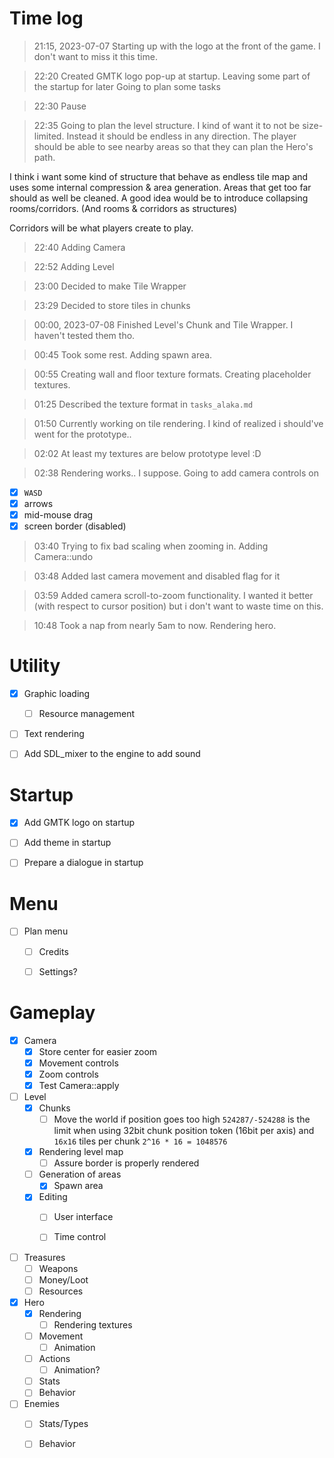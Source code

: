 # Time log

> 21:15, 2023-07-07
Starting up with the logo at the front of the game.
I don't want to miss it this time.

> 22:20
Created GMTK logo pop-up at startup.
Leaving some part of the startup for later
Going to plan some tasks

> 22:30
Pause

> 22:35
Going to plan the level structure.
I kind of want it to not be size-limited.
Instead it should be endless in any direction.
The player should be able to see nearby areas
 so that they can plan the Hero's path.

I think i want some kind of structure that
 behave as endless tile map and uses some
 internal compression & area generation.
Areas that get too far should as well be cleaned.
A good idea would be to introduce collapsing rooms/corridors. (And rooms & corridors as structures)

Corridors will be what players create to play.

> 22:40
Adding Camera

> 22:52
Adding Level

> 23:00
Decided to make Tile Wrapper

> 23:29
Decided to store tiles in chunks

> 00:00, 2023-07-08
Finished Level's Chunk and Tile Wrapper.
I haven't tested them tho.

> 00:45
Took some rest.
Adding spawn area.

> 00:55
Creating wall and floor texture formats.
Creating placeholder textures.

> 01:25
Described the texture format in `tasks_alaka.md`

> 01:50
Currently working on tile rendering.
I kind of realized i should've went for the prototype..

> 02:02
At least my textures are below prototype level :D

> 02:38
Rendering works.. I suppose.
Going to add camera controls on
 - [x] `WASD`
 - [x] arrows
 - [x] mid-mouse drag
 - [x] screen border (disabled)

> 03:40
Trying to fix bad scaling when zooming in.
Adding Camera::undo

> 03:48
Added last camera movement and disabled flag for it

> 03:59
Added camera scroll-to-zoom functionality.
I wanted it better (with respect to cursor position)
 but i don't want to waste time on this.

> 10:48
Took a nap from nearly 5am to now.
Rendering hero.


# Utility
- [x] Graphic loading
    - [ ] Resource management
- [ ] Text rendering
- [ ] Add SDL_mixer to the engine to add sound


# Startup
- [x] Add GMTK logo on startup
- [ ] Add theme in startup
- [ ] Prepare a dialogue in startup


# Menu
- [ ] Plan menu
    - [ ] Credits
    - [ ] Settings?


# Gameplay
- [x] Camera
    - [x] Store center for easier zoom
    - [x] Movement controls
    - [x] Zoom controls
    - [x] Test Camera::apply

- [ ] Level
    - [x] Chunks
        - [ ] Move the world if position goes too high
            `524287/-524288` is the limit when using 32bit chunk position token (16bit per axis) and `16x16` tiles per chunk `2^16 * 16 = 1048576`
    - [x] Rendering level map
        - [ ] Assure border is properly rendered
    - [ ] Generation of areas
        - [x] Spawn area
    - [x] Editing
        - [ ] User interface
        - [ ] Time control


- [ ] Treasures
    - [ ] Weapons
    - [ ] Money/Loot
    - [ ] Resources

- [x] Hero
    - [x] Rendering
        - [ ] Rendering textures
    - [ ] Movement
        - [ ] Animation
    - [ ] Actions
        - [ ] Animation?
    - [ ] Stats
    - [ ] Behavior

- [ ] Enemies
    - [ ] Stats/Types
    - [ ] Behavior


